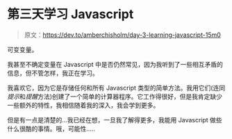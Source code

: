 # 第三天学习 Javascript

> 原文：<https://dev.to/amberchisholm/day-3-learning-javascript-15m0>

可变变量。

我甚至不确定变量在 Javascript 中是否仍然常见，因为我听到了一些相互矛盾的信息，但不管怎样，我正在学习。

我喜欢它，因为它是存储任何和所有 Javascript 类型的简单方法。我用它们(连同*提示*和*提醒*方法)创建了一个简单的计算器程序。它工作得很好，但是我肯定缺少一些额外的特性，我相信随着我的深入，我会学到更多。

但是有一点是清楚的...我已经在想，一旦我了解得更多，我能用 Javascript 做些什么很酷的事情。哦，可能性.....